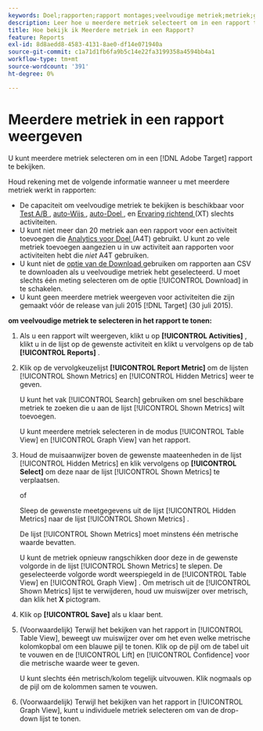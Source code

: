 ```yaml
---
keywords: Doel;rapporten;rapport montages;veelvoudige metriek;metriek;getoonde metriek;verborgen metriek
description: Leer hoe u meerdere metriek selecteert om in een rapport te bekijken met Adobe Target.
title: Hoe bekijk ik Meerdere metriek in een Rapport?
feature: Reports
exl-id: 8d8aedd8-4583-4131-8ae0-df14e071940a
source-git-commit: c1a71d1fb6fa9b5c14e22fa3199358a4594bb4a1
workflow-type: tm+mt
source-wordcount: '391'
ht-degree: 0%

---
```


# Meerdere metriek in een rapport weergeven

U kunt meerdere metriek selecteren om in een [!DNL Adobe Target] rapport te bekijken.

Houd rekening met de volgende informatie wanneer u met meerdere metriek werkt in rapporten:

* De capaciteit om veelvoudige metriek te bekijken is beschikbaar voor [ Test A/B ](/help/main/c-activities/t-test-ab/test-ab.md), [ auto-Wijs ](/help/main/c-activities/automated-traffic-allocation/automated-traffic-allocation.md), [ auto-Doel ](/help/main/c-activities/auto-target/auto-target-to-optimize.md), en [ Ervaring richtend ](/help/main/c-activities/t-experience-target/experience-target.md) (XT) slechts activiteiten.
* U kunt niet meer dan 20 metriek aan een rapport voor een activiteit toevoegen die [ Analytics voor Doel ](/help/main/c-integrating-target-with-mac/a4t/a4t.md) (A4T) gebruikt. U kunt zo vele metriek toevoegen aangezien u in uw activiteit aan rapporten voor activiteiten hebt die *niet* A4T gebruiken.
* U kunt niet de [ optie van de Download ](/help/main/c-reports/c-report-settings/downloading-data-in-csv-file.md) gebruiken om rapporten aan CSV te downloaden als u veelvoudige metriek hebt geselecteerd. U moet slechts één meting selecteren om de optie [!UICONTROL Download] in te schakelen.
* U kunt geen meerdere metriek weergeven voor activiteiten die zijn gemaakt vóór de release van juli 2015 [!DNL Target] (30 juli 2015).

**om veelvoudige metriek te selecteren in het rapport te tonen:**

1. Als u een rapport wilt weergeven, klikt u op **[!UICONTROL Activities]** , klikt u in de lijst op de gewenste activiteit en klikt u vervolgens op de tab **[!UICONTROL Reports]** .
1. Klik op de vervolgkeuzelijst **[!UICONTROL Report Metric]** om de lijsten [!UICONTROL Shown Metrics] en [!UICONTROL Hidden Metrics] weer te geven.

   U kunt het vak [!UICONTROL Search] gebruiken om snel beschikbare metriek te zoeken die u aan de lijst [!UICONTROL Shown Metrics] wilt toevoegen.

   U kunt meerdere metriek selecteren in de modus [!UICONTROL Table View] en [!UICONTROL Graph View] van het rapport.

1. Houd de muisaanwijzer boven de gewenste maateenheden in de lijst [!UICONTROL Hidden Metrics] en klik vervolgens op **[!UICONTROL Select]** om deze naar de lijst [!UICONTROL Shown Metrics] te verplaatsen.

   of

   Sleep de gewenste meetgegevens uit de lijst [!UICONTROL Hidden Metrics] naar de lijst [!UICONTROL Shown Metrics] .

   De lijst [!UICONTROL Shown Metrics] moet minstens één metrische waarde bevatten.

   U kunt de metriek opnieuw rangschikken door deze in de gewenste volgorde in de lijst [!UICONTROL Shown Metrics] te slepen. De geselecteerde volgorde wordt weerspiegeld in de [!UICONTROL Table View] en [!UICONTROL Graph View] . Om metrisch uit de [!UICONTROL Shown Metrics] lijst te verwijderen, houd uw muiswijzer over metrisch, dan klik het **X** pictogram.

1. Klik op **[!UICONTROL Save]** als u klaar bent.
1. (Voorwaardelijk) Terwijl het bekijken van het rapport in [!UICONTROL Table View], beweegt uw muiswijzer over om het even welke metrische kolomkopbal om een blauwe pijl te tonen. Klik op de pijl om de tabel uit te vouwen en de [!UICONTROL Lift] en [!UICONTROL Confidence] voor die metrische waarde weer te geven.

   U kunt slechts één metrisch/kolom tegelijk uitvouwen. Klik nogmaals op de pijl om de kolommen samen te vouwen.

1. (Voorwaardelijk) Terwijl het bekijken van het rapport in [!UICONTROL Graph View], kunt u individuele metriek selecteren om van de drop-down lijst te tonen.
